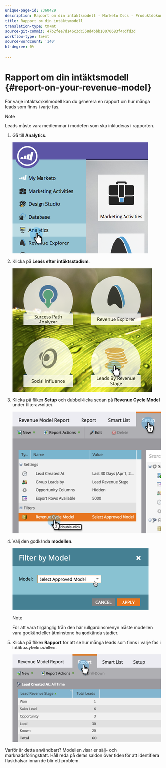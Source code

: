 ```yaml
---
unique-page-id: 2360429
description: Rapport om din intäktsmodell - Marketo Docs - Produktdokumentation
title: Rapport om din intäktsmodell
translation-type: tm+mt
source-git-commit: 47b2fee7d146c3dc558d4bbb10070683f4cdfd3d
workflow-type: tm+mt
source-wordcount: '140'
ht-degree: 0%

---
```



# Rapport om din intäktsmodell {#report-on-your-revenue-model}

För varje intäktscykelmodell kan du generera en rapport om hur många leads som finns i varje fas.

>[!NOTE]
>
>Leads måste vara medlemmar i modellen som ska inkluderas i rapporten.

1. Gå till **Analytics**.

   ![](assets/image2015-4-29-16-3a8-3a14.png)

1. Klicka på **Leads efter intäktsstadium**.

   ![](assets/image2015-4-29-16-3a15-3a3.png)

1. Klicka på fliken **Setup** och dubbelklicka sedan på **Revenue Cycle Model** under filteravsnittet.

   ![](assets/image2015-4-29-16-3a37-3a57.png)

1. Välj den godkända **modellen**.

   ![](assets/image2015-4-29-16-3a40-3a34.png)

   >[!NOTE]
   >
   >För att vara tillgänglig från den här rullgardinsmenyn måste modellen vara godkänd eller åtminstone ha godkända stadier.

1. Klicka på fliken **Rapport** för att se hur många leads som finns i varje fas i intäktscykelmodellen.

   ![](assets/image2015-4-29-16-3a51-3a29.png)

Varför är detta användbart? Modellen visar er sälj- och marknadsföringstratt. Håll reda på deras saldon över tiden för att identifiera flaskhalsar innan de blir ett problem.
